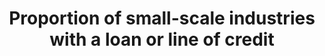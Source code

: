 ---
data_non_statistical: true
goal_meta_link: http://unstats.un.org/sdgs/files/metadata-compilation/Metadata-Goal-9.pdf
goal_meta_link_page: 6
graph: null
graph_status_notes: checking
graph_title: Proportion of small-scale industries with a loan or line of credit
graph_type: null
graph_type_description: null
has_metadata: true
indicator: 9.3.2
indicator_definition: Number of small industries receiving financial services is presented
  in percentage of the total number of small industries.
indicator_name: Proportion of small-scale industries with a loan or line of credit
indicator_sort_order: 09-03-02
indicator_variable: null
layout: indicator
permalink: /9-3-2/
published: true
rationale_interpretation: Small scale industries have limited access to financial
  services, whereas their need to loan is acute. This indicator shows how widely financial
  institutions are serving the small industries. This indicators together with suggested
  indicator 1 reflects the main message of target 9, 3 which intends to balance the
  contribution of small industry to their access to financial services.
reporting_status: notstarted
sdg_goal: 9
source_active_1: true
source_notes_1: null
source_title_1: null
target: Increase the access of small-scale industrial and other enterprises, in particular
  in developing countries, to financial services, including affordable credit, and
  their integration into value chains and markets.
target_id: '9.3'
title: Proportion of small-scale industries with a loan or line of credit
un_custodial_agency: 'UNIDO, World Bank (Partnering Agencies: UNCDF)'
un_designated_tier: '2'
variable_description: null
variable_notes: null
---